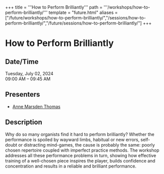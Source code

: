 +++
title = '''How to Perform Brilliantly'''
path = '''/workshops/how-to-perform-brilliantly/'''
template = "future.html"
aliases = ["/future/workshops/how-to-perform-brilliantly/","/sessions/how-to-perform-brilliantly/","/future/sessions/how-to-perform-brilliantly/"]
+++

<h1>How to Perform Brilliantly</h1>

<h2>Date/Time</h2>
<p>Tuesday, July 02, 2024<br>
09:00 AM – 09:45 AM</p>
<h2>Presenters</h2>
<ul>
<li><a href="/presenters/anne-marsden-thomas/">Anne Marsden Thomas</a></li>
</ul>
<h2>Description</h2>

Why do so many organists find it hard to perform brilliantly?  Whether the performance is spoiled by wayward limbs, habitual or new errors, self-doubt or distracting mind-games, the cause is probably the same: poorly chosen repertoire coupled with imperfect practice methods.  The workshop addresses all these performance problems in turn, showing how effective training of a well-chosen piece inspires the player, builds confidence and concentration and results in a reliable and brilliant performance.



